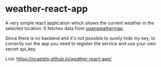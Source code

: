 # weather-react-app

A very simple react application which shows the current weather in the selected location. It fetches data from  [openweathermap](https://openweathermap.org/).

Since there is no backend and it's not possible to surely hide my key, to correctly run the app you need to register the service and use your own secret api_key.

Live: https://ncasteln.github.io/weather-react-app/
